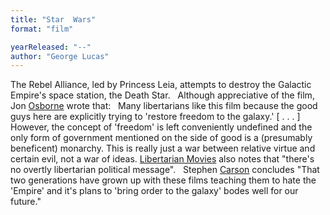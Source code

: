 ```yaml
---
title: "Star  Wars"
format: "film"

yearReleased: "--"
author: "George Lucas"
---
```

The Rebel Alliance, led by Princess Leia, attempts to  destroy the Galactic Empire's space station, the Death Star.
 
Although appreciative of the film, Jon <a href="biblio.htm#Osborne">Osborne</a> wrote that:
 
Many libertarians like this film because the good guys  here are explicitly trying to 'restore freedom to the galaxy.' [ . . . ]  However, the concept of 'freedom' is left conveniently undefined and the only  form of government mentioned on the side of good is a (presumably beneficent)  monarchy. This is really just a war between relative virtue and certain evil,  not a war of ideas.
 <a href="http://libertarianmovies.net/S/Star-Wars-1977-.html">Libertarian Movies</a>  also notes that "there's no overtly libertarian political message".
 
Stephen <a href="https://mises.org/library/films-liberty-and-state-1">Carson</a>  concludes "That two generations have grown up with these films teaching them to  hate the 'Empire' and it's plans to 'bring order to the galaxy' bodes well for  our future."